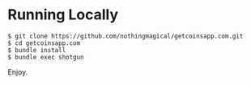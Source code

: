 # Running Locally

    $ git clone https://github.com/nothingmagical/getcoinsapp.com.git
    $ cd getcoinsapp.com
    $ bundle install
    $ bundle exec shotgun

Enjoy.
